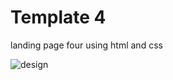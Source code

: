 # Template 4

landing page four using html and css



![design](https://github.com/EngNada-S/HTML-and-CSS-Templates/blob/main/Template_4/images/main.png?raw=true)


